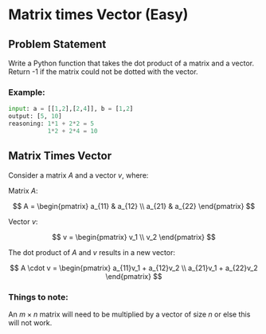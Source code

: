 # Matrix times Vector (Easy)

## Problem Statement

Write a Python function that takes the dot product of a matrix and a vector. Return -1 if the matrix could not be dotted with the vector.

### Example:

```python
input: a = [[1,2],[2,4]], b = [1,2]
output: [5, 10]
reasoning: 1*1 + 2*2 = 5
           1*2 + 2*4 = 10
```

## Matrix Times Vector

Consider a matrix $A$ and a vector $v$, where:

Matrix $A$:

$$
A = \begin{pmatrix}
a_{11} & a_{12} \\
a_{21} & a_{22}
\end{pmatrix}
$$

Vector $v$:

$$
v = \begin{pmatrix}
v_1 \\
v_2
\end{pmatrix}
$$

The dot product of $A$ and $v$ results in a new vector:

$$
A \cdot v = \begin{pmatrix}
a_{11}v_1 + a_{12}v_2 \\
a_{21}v_1 + a_{22}v_2
\end{pmatrix}
$$

### Things to note:
An $m \times n$ matrix will need to be multiplied by a vector of size $n$ or else this will not work.